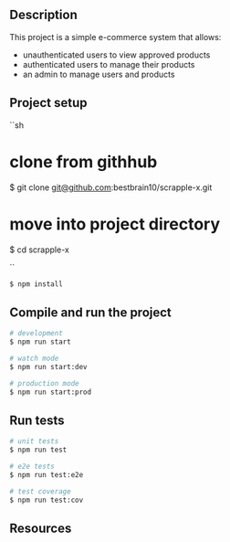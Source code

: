 ## Description

This project is a simple e-commerce system that allows:
- unauthenticated users to view approved products 
- authenticated users to manage their products
- an admin to manage users and products



## Project setup

``sh
# clone from githhub
$ git clone git@github.com:bestbrain10/scrapple-x.git

# move into project directory
$ cd scrapple-x

``

```bash
$ npm install
```

## Compile and run the project

```bash
# development
$ npm run start

# watch mode
$ npm run start:dev

# production mode
$ npm run start:prod
```

## Run tests

```bash
# unit tests
$ npm run test

# e2e tests
$ npm run test:e2e

# test coverage
$ npm run test:cov
```

## Resources


